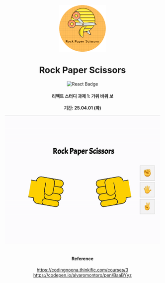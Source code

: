 
<div align="center">
  <img src="img/logo2.png" width="150px"/>
</div>

<h1 align="center">Rock Paper Scissors</h1>


<div align="center">
  <img src="https://img.shields.io/badge/React-20232A?style=for-the-badge&logo=react&logoColor=61DAFB" alt="React Badge"/>
</div>

<div align="center">
    <h4>리액트 스터디 과제 1: 가위 바위 보 </h4>
    <p><strong>기간: 25.04.01 (화)</strong></p></p>
</div>

<div align="center">
  <img src="./img/rcp.gif" width="500px"/>
</div>

<br/>

<div align="center">

#### Reference
https://codingnoona.thinkific.com/courses/3 <br/>
https://codepen.io/alvaromontoro/pen/BaaBYyz

</div>